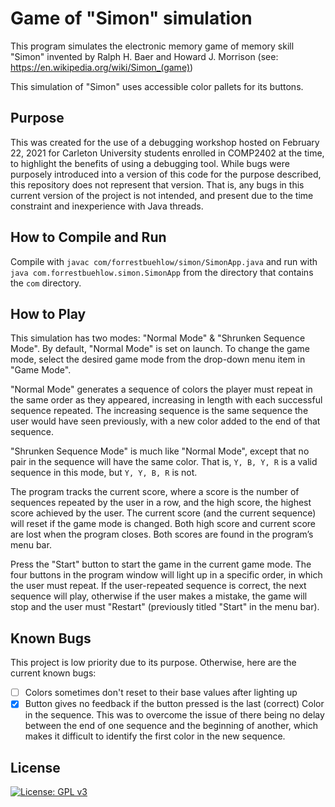 # Game of "Simon" simulation

This program simulates the electronic memory game of memory skill "Simon" invented by Ralph H. Baer 
and Howard J. Morrison (see: https://en.wikipedia.org/wiki/Simon_(game))

This simulation of "Simon" uses accessible color pallets for its buttons.

## Purpose

This was created for the use of a debugging workshop hosted on February 22, 2021 for Carleton 
University students enrolled in COMP2402 at the time, to highlight the benefits of using a debugging 
tool. While bugs were purposely introduced into a version of this code for the purpose described,
this repository does not represent that version. That is, any bugs in this current version of the 
project is not intended, and present due to the time constraint and inexperience with Java threads.

## How to Compile and Run

Compile with `javac com/forrestbuehlow/simon/SimonApp.java` and run with `java com.forrestbuehlow.simon.SimonApp` 
from the directory that contains the `com` directory.

## How to Play

This simulation has two modes: "Normal Mode" & "Shrunken Sequence Mode". By default, "Normal Mode" is 
set on launch. To change the game mode, select the desired game mode from the drop-down menu item in 
"Game Mode".

"Normal Mode" generates a sequence of colors the player must repeat in the same order as they 
appeared, increasing in length with each successful sequence repeated. The increasing sequence is the 
same sequence the user would have seen previously, with a new color added to the end of that sequence.

"Shrunken Sequence Mode" is much like "Normal Mode", except that no pair in the sequence will have 
the same color. That is, `Y, B, Y, R` is a valid sequence in this mode, but `Y, Y, B, R` is not.

The program tracks the current score, where a score is the number of sequences repeated by the user 
in a row, and the high score, the highest score achieved by the user. The current score (and the current 
sequence) will reset if the game mode is changed. Both high score and current score are lost when 
the program closes. Both scores are found in the program’s menu bar.

Press the "Start" button to start the game in the current game mode. The four buttons in the program 
window will light up in a specific order, in which the user must repeat. If the user-repeated sequence 
is correct, the next sequence will play, otherwise if the user makes a mistake, the game will stop 
and the user must "Restart" (previously titled "Start" in the menu bar).

## Known Bugs
This project is low priority due to its purpose. Otherwise, here are the current known bugs:

- [ ] Colors sometimes don't reset to their base values after lighting up
- [X] Button gives no feedback if the button pressed is the last (correct) Color in the sequence. This 
was to overcome the issue of there being no delay between the end of one sequence and the beginning of 
another, which makes it difficult to identify the first color in the new sequence.

## License
[![License: GPL v3](https://img.shields.io/badge/License-GPLv3-blue.svg)](https://www.gnu.org/licenses/gpl-3.0)
